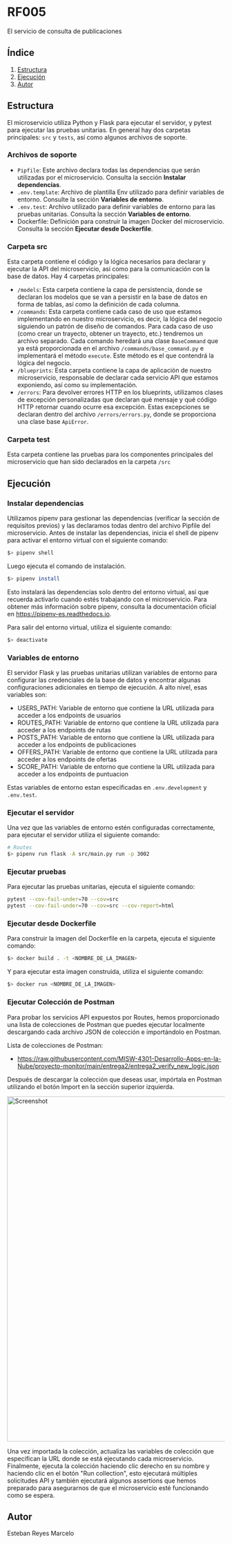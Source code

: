 # RF005

El servicio de consulta de publicaciones

## Índice

1. [Estructura](#estructura)
2. [Ejecución](#ejecución)
3. [Autor](#autor)

## Estructura

El microservicio utiliza Python y Flask para ejecutar el servidor, y pytest para ejecutar las pruebas unitarias. En general hay dos carpetas principales: `src` y `tests`, así como algunos archivos de soporte.

### Archivos de soporte
- `Pipfile`: Este archivo declara todas las dependencias que serán utilizadas por el microservicio. Consulta la sección **Instalar dependencias**.
- `.env.template`: Archivo de plantilla Env utilizado para definir variables de entorno. Consulte la sección  **Variables de entorno**.
- `.env.test`: Archivo utilizado para definir variables de entorno para las pruebas unitarias. Consulta la sección **Variables de entorno**.
- Dockerfile: Definición para construir la imagen Docker del microservicio. Consulta la sección **Ejecutar desde Dockerfile**.

### Carpeta src
Esta carpeta contiene el código y la lógica necesarios para declarar y ejecutar la API del microservicio, así como para la comunicación con la base de datos. Hay 4 carpetas principales:
- `/models`: Esta carpeta contiene la capa de persistencia, donde se declaran los modelos que se van a persistir en la base de datos en forma de tablas, así como la definición de cada columna. 
- `/commands`: Esta carpeta contiene cada caso de uso que estamos implementando en nuestro microservicio, es decir, la lógica del negocio siguiendo un patrón de diseño de comandos. Para cada caso de uso (como crear un trayecto, obtener un trayecto, etc.) tendremos un archivo separado. Cada comando heredará una clase `BaseCommand` que ya está proporcionada en el archivo `/commands/base_command.py` e implementará el método `execute`. Este método es el que contendrá la lógica del negocio.
- `/blueprints`: Esta carpeta contiene la capa de aplicación de nuestro microservicio, responsable de declarar cada servicio API que estamos exponiendo, así como su implementación. 
- `/errors`: Para devolver errores HTTP en los blueprints, utilizamos clases de excepción personalizadas que declaran qué mensaje y qué código HTTP retornar cuando ocurre esa excepción. Estas excepciones se declaran dentro del archivo `/errors/errors.py`, donde se proporciona una clase base `ApiError`. 

### Carpeta test
Esta carpeta contiene las pruebas para los componentes principales del microservicio que han sido declarados en la carpeta `/src`


## Ejecución
### Instalar dependencias
Utilizamos pipenv para gestionar las dependencias (verificar la sección de requisitos previos) y las declaramos todas dentro del archivo Pipfile del microservicio. Antes de instalar las dependencias, inicia el shell de pipenv para activar el entorno virtual con el siguiente comando:

```bash
$> pipenv shell
``` 
Luego ejecuta el comando de instalación.
```bash
$> pipenv install
```
Esto instalará las dependencias solo dentro del entorno virtual, así que recuerda activarlo cuando estés trabajando con el microservicio. Para obtener más información sobre pipenv, consulta la documentación oficial en https://pipenv-es.readthedocs.io.

Para salir del entorno virtual, utiliza el siguiente comando:
```bash
$> deactivate
```

### Variables de entorno

El servidor Flask y las pruebas unitarias utilizan variables de entorno para configurar las credenciales de la base de datos y encontrar algunas configuraciones adicionales en tiempo de ejecución. A alto nivel, esas variables son:

- USERS_PATH: Variable de entorno que contiene la URL utilizada para acceder a los endpoints de usuarios
- ROUTES_PATH: Variable de entorno que contiene la URL utilizada para acceder a los endpoints de rutas
- POSTS_PATH: Variable de entorno que contiene la URL utilizada para acceder a los endpoints de publicaciones
- OFFERS_PATH: Variable de entorno que contiene la URL utilizada para acceder a los endpoints de ofertas
- SCORE_PATH: Variable de entorno que contiene la URL utilizada para acceder a los endpoints de puntuacion

Estas variables de entorno estan especificadas en `.env.development` y `.env.test`. 

### Ejecutar el servidor
Una vez que las variables de entorno estén configuradas correctamente, para ejecutar el servidor utiliza el siguiente comando:
```bash
# Routes
$> pipenv run flask -A src/main.py run -p 3002
```
### Ejecutar pruebas
Para ejecutar las pruebas unitarias, ejecuta el siguiente comando:
```bash
pytest --cov-fail-under=70 --cov=src
pytest --cov-fail-under=70 --cov=src --cov-report=html
```
### Ejecutar desde Dockerfile
Para construir la imagen del Dockerfile en la carpeta, ejecuta el siguiente comando:
```bash
$> docker build . -t <NOMBRE_DE_LA_IMAGEN>
```
Y para ejecutar esta imagen construida, utiliza el siguiente comando:
```bash
$> docker run <NOMBRE_DE_LA_IMAGEN>
```

### Ejecutar Colección de Postman
Para probar los servicios API expuestos por Routes, hemos proporcionado una lista de colecciones de Postman que puedes ejecutar localmente descargando cada archivo JSON de colección e importándolo en Postman.

Lista de colecciones de Postman:
- https://raw.githubusercontent.com/MISW-4301-Desarrollo-Apps-en-la-Nube/proyecto-monitor/main/entrega2/entrega2_verify_new_logic.json
  
Después de descargar la colección que deseas usar, impórtala en Postman utilizando el botón Import en la sección superior izquierda.

<img src="https://github.com/MISW-4301-Desarrollo-Apps-en-la-Nube/proyecto-base/assets/78829363/836f6199-9343-447a-9bce-23d8c07d0338" alt="Screenshot" width="800">

Una vez importada la colección, actualiza las variables de colección que especifican la URL donde se está ejecutando cada microservicio. Finalmente, ejecuta la colección haciendo clic derecho en su nombre y haciendo clic en el botón "Run collection", esto ejecutará múltiples solicitudes API y también ejecutará algunos assertions que hemos preparado para asegurarnos de que el microservicio esté funcionando como se espera.

## Autor

Esteban Reyes Marcelo
